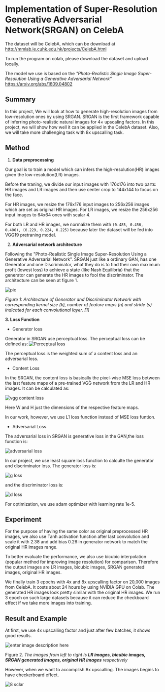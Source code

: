 # Implementation of Super-Resolution Generative Adversarial Network(SRGAN) on CelebA 

The dataset will be CelebA, which can be download at http://mmlab.ie.cuhk.edu.hk/projects/CelebA.html

To run the program on colab, please download the dataset and upload locally.

The model we use is based on the 
*"Photo-Realistic Single Image Super-Resolution Using a Generative Adversarial Network"*
https://arxiv.org/abs/1609.04802


## Summary
In this project, We will look at how to generate high-resolution images from low-resolution ones by using SRGAN. SRGAN is the first framework capable of inferring photo-realistic natural images for 4× upscaling factors. In this project, we will show how well it can be applied in the CelebA dataset. Also, we will take more challenging task with  8x upscalling task. 

## Method
  1. **Data preprocessing**

Our goal is to train a model which can infers the high-resolution(HR) images given the low-resolution(LR) images. 

Before the traning, we divide our input images with 176x176 into two parts: HR images and LR images and then use center crop to 144x144 to focus on the face.

For HR images, we resize the 176x176 input images to 256x256 images which are set as original HR images. For LR images, we resize the 256x256 input images to 64x64 ones with scalar 4. 

For both LR and HR images, we normalize them with `(0.485, 0.456, 0.406), (0.229, 0.224, 0.225)` because later the dataset will be fed into VGG19 pretraning model. 

2. **Adversarial network architecture**

Following the "Photo-Realistic Single Image Super-Resolution Using a Generative Adversarial Network". SRGAN just like a ordinary GAN, has one Generator and one Discriminator, what they do is to find their own maximum profit (lowest loss) to achieve a state (like Nash Equilibria) that the generator can generate the HR images to fool the discriminator. The architecture can be seen at figure 1.

![pic](https://github.com/tjjj686/dl_project_srgan/blob/main/pic/epoch_3.jpeg)

*Figure 1: Architecture of Generator and Discriminator Network with corresponding kernel size (k), number of feature maps
(n) and stride (s) indicated for each convolutional layer. [1]*

**3. Loss Function** 

 - Generator loss

Generator in SRGAN use perceptual loss. The perceptual loss can be defined as:
 ![Perceptual loss](https://github.com/tjjj686/dl_project_srgan/blob/main/pic/image.png)


The perceptual loss is the weighted sum of a content loss and an adversarial loss. 

 - Content Loss

In the SRGAN,  the content loss is basically the pixel-wise MSE loss between the last feature maps of a pre-trained VGG network from the LR and HR images. It can be calculated as:

![vgg content loss](https://github.com/tjjj686/dl_project_srgan/blob/main/pic/3DE85850-7AE8-4AD2-9686-C41CCE054DD5.png)

Here W and H just the dimensions of the respective feature maps.

In our work, however, we use L1 loss function instead of MSE loss funtion.

 - Adversarial Loss

The adversarial loss in SRGAN is generative loss in the GAN,the loss function is:

![adversarial loss](https://github.com/tjjj686/dl_project_srgan/blob/main/pic/BAE81DFD-A84D-45E4-B55C-C75B23DA0F35.png)

In our project, we use  least square loss function to calculte the generator and discriminator loss.
The generator loss is:

![g loss](https://github.com/tjjj686/dl_project_srgan/blob/main/pic/F839CAF9C9B171FE2CFFDCEACE761BAC.jpg)

and the discriminator loss is:

![d loss](https://github.com/tjjj686/dl_project_srgan/blob/main/pic/BBFCB69961466E7AC17FDB9B3D2BCB7F.jpg)

For optimization, we use adam optimizer with learning rate 1e-5.

## Experiment

For the purpose of having the same color as original preprocessed HR images, we also use Tanh activation function after last convolution and scale it with 2.38 and add bias 0.26 in generator network to match the original HR images range.

To better evaluate the performance, we also use  bicubic interpolation (popular method for improving image resolution) for comparison. Therefore the output images are LR images, bicubic images, SRGAN generated images, original HR images.

We finally train 3 epochs with 4x and 8x upscalling factor on 20,000 images from CelebA. It costs about 24 hours by using  NVIDIA GPU on Colab. The generated HR images look pretty similar with the original HR images. We run 3 epoch on such large datasets because it can reduce the checkboard effect if we take more images into training.

## Result and Example

At first, we use 4x upscalling factor and just after few batches, it shows good results. 

![enter image description here](https://github.com/tjjj686/dl_project_srgan/blob/main/pic/epoch_1_4scaler.jpeg)

Figure 2. *The images from left to right is **LR images,  bicubic images, SRGAN generated images,  original HR images** respectively*

However, when we want to accomplish 8x upscalling. The images begins to have checkerboard effect.

![8 sclar](https://github.com/tjjj686/dl_project_srgan/blob/main/pic/6BE699B2-8B54-4B03-9790-2C2B42DA1A20.png)

